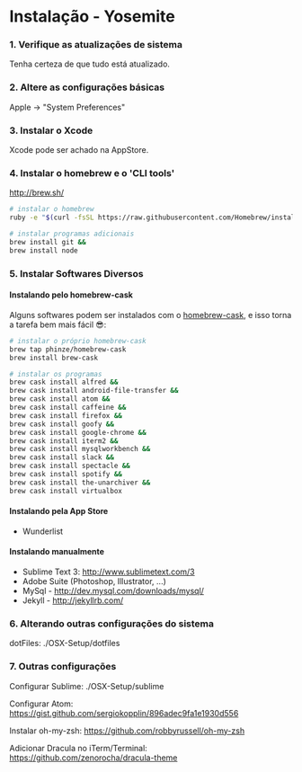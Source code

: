 Instalação - Yosemite
=========================================

### 1. Verifique as atualizações de sistema

Tenha certeza de que tudo está atualizado.


### 2. Altere as configurações básicas 

Apple -> "System Preferences"


### 3. Instalar o Xcode

Xcode pode ser achado na AppStore.


### 4. Instalar o homebrew e o 'CLI tools'

http://brew.sh/

```sh
# instalar o homebrew
ruby -e "$(curl -fsSL https://raw.githubusercontent.com/Homebrew/install/master/install)"

# instalar programas adicionais
brew install git &&
brew install node

```

### 5. Instalar Softwares Diversos

#### Instalando pelo homebrew-cask

Alguns softwares podem ser instalados com o [homebrew-cask](https://github.com/phinze/homebrew-cask), e isso torna a tarefa bem mais fácil :sunglasses::

```sh
# instalar o próprio homebrew-cask
brew tap phinze/homebrew-cask
brew install brew-cask

# instalar os programas
brew cask install alfred &&
brew cask install android-file-transfer &&
brew cask install atom &&
brew cask install caffeine &&
brew cask install firefox &&
brew cask install goofy &&
brew cask install google-chrome &&
brew cask install iterm2 &&
brew cask install mysqlworkbench &&
brew cask install slack &&
brew cask install spectacle &&
brew cask install spotify &&
brew cask install the-unarchiver &&
brew cask install virtualbox

```

#### Instalando pela App Store

 - Wunderlist

#### Instalando manualmente

 - Sublime Text 3: http://www.sublimetext.com/3
 - Adobe Suite (Photoshop, Illustrator, ...)
 - MySql - http://dev.mysql.com/downloads/mysql/
 - Jekyll - http://jekyllrb.com/


### 6. Alterando outras configurações do sistema


dotFiles: ./OSX-Setup/dotfiles


### 7. Outras configurações

Configurar Sublime: ./OSX-Setup/sublime

Configurar Atom: https://gist.github.com/sergiokopplin/896adec9fa1e1930d556

Instalar oh-my-zsh: https://github.com/robbyrussell/oh-my-zsh

Adicionar Dracula no iTerm/Terminal: https://github.com/zenorocha/dracula-theme
